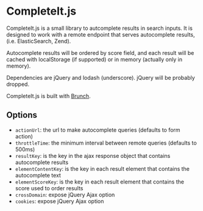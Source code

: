 # CompleteIt.js


CompleteIt.js is a small library to autcomplete results in search inputs.
It is designed to work with a remote endpoint that serves autocomplete results,
(i.e. ElasticSearch, Zend).

Autocomplete results will be ordered by score field, and each result will be
cached with localStorage (if supported) or in memory (actually only in memory).

Dependencies are jQuery and lodash (underscore).
jQuery will be probably dropped.

CompleteIt.js is built with [Brunch](http://brunch.io).

## Options

* `actionUrl`: the url to make autocomplete queries (defaults to form action)
* `throttleTime`: the minimum interval between remote queries (defaults to 500ms)
* `resultKey`: is the key in the ajax response object that contains autocomplete results
* `elementContentKey`: is the key in each result element that contains the autocomplete text
* `elementScoreKey`: is the key in each result element that contains the score used to order results
* `crossDomain`: expose jQuery Ajax option
* `cookies`: expose jQuery Ajax option

